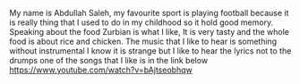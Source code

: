 My name is Abdullah Saleh, my favourite sport is playing football because it is really thing that I used to do in my childhood so it hold good memory. Speaking about the food Zurbian is what I like, It is very tasty and the whole food is about rice and chicken. The music that I like to hear is something without instrumental I know it is strange but I like to hear the lyrics not to the drumps one of the songs that I like is in the link below
https://www.youtube.com/watch?v=bAjtseobhqw
